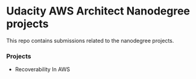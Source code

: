 # Udacity AWS Architect Nanodegree projects

This repo contains submissions related to the nanodegree projects.

### Projects
- Recoverability In AWS
